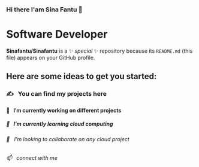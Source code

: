 ### Hi there I'am Sina Fantu 👋
<h1>Software Developer</h1>

**Sinafantu/Sinafantu** is a ✨ _special_ ✨ repository because its `README.md` (this file) appears on your GitHub profile.

<h2>Here are some ideas to get you started:</h2>
<h3>✍ &nbsp; You can find my projects here</h3>
<h4>🔭 &nbsp; I’m currently working on different projects</h4>
<h5>🌱 &nbsp; I’m currently learning cloud computing </h5> 
<h6>👯 &nbsp; I’m looking to collaborate on any cloud project</h6>
<h6>📫 &nbsp; connect with me</h6>

  
